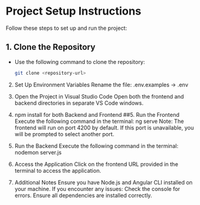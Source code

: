 # Project Setup Instructions

Follow these steps to set up and run the project:

## 1. Clone the Repository
- Use the following command to clone the repository:
  ```bash
  git clone <repository-url>
2. Set Up Environment Variables
Rename the file:
.env.examples → .env
3. Open the Project in Visual Studio Code
Open both the frontend and backend directories in separate VS Code windows.
4. npm install for both Backend and Frontend
##5. Run the Frontend
Execute the following command in the terminal:
ng serve
Note: The frontend will run on port 4200 by default. If this port is unavailable, you will be prompted to select another port.

7. Run the Backend
Execute the following command in the terminal:
nodemon server.js
8. Access the Application
Click on the frontend URL provided in the terminal to access the application.

9. Additional Notes
Ensure you have Node.js and Angular CLI installed on your machine.
If you encounter any issues:
Check the console for errors.
Ensure all dependencies are installed correctly.
